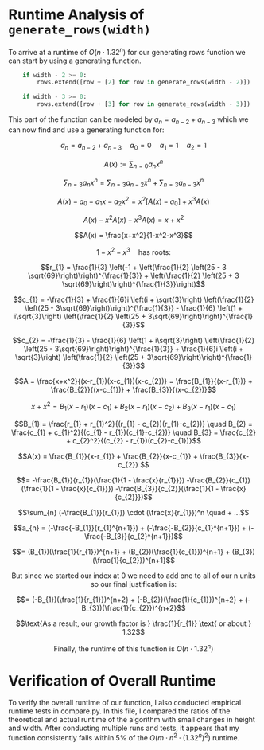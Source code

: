 # Runtime Analysis of ```generate_rows(width)```

To arrive at a runtime of $O(n \cdot 1.32^n)$ for our generating rows function we can start by using a generating function. 

```python
    if width - 2 >= 0:
        rows.extend([row + [2] for row in generate_rows(width - 2)])

    if width - 3 >= 0:
        rows.extend([row + [3] for row in generate_rows(width - 3)])
```

This part of the function can be modeled by $a_{n} = a_{n-2} + a_{n-3}$ which we can now find and use a generating function for:

$$a_{n} = a_{n-2} + a_{n-3} \quad a_{0} = 0 \quad a_{1} = 1 \quad a_{2} = 1$$

$$A(x) := \sum_{n=0} a_{n}x^n$$

$$\sum_{n=3} a_{n} x^n = \sum_{n=3} a_{n-2} x^n + \sum_{n=3} a_{n-3} x^n$$

$$A(x) - a_{0} - a_{1}x - a_{2}x^2 = x^2[A(x) - a_{0}] + x^3A(x)$$

$$A(x) - x^2A(x) - x^3A(x) = x + x^2$$

$$A(x) = \frac{x+x^2}{1-x^2-x^3}$$

$$1 - x^2 - x^3 \quad \text{has roots:}$$

$$r_{1} = \frac{1}{3} \left(-1 + \left(\frac{1}{2} \left(25 - 3 \sqrt{69}\right)\right)^{\frac{1}{3}} + \left(\frac{1}{2} \left(25 + 3 \sqrt{69}\right)\right)^{\frac{1}{3}}\right)$$

$$c_{1} =  -\frac{1}{3} + \frac{1}{6}i \left(i + \sqrt{3}\right) \left(\frac{1}{2} \left(25 - 3\sqrt{69}\right)\right)^{\frac{1}{3}} - \frac{1}{6} \left(1 + i\sqrt{3}\right) \left(\frac{1}{2} \left(25 + 3\sqrt{69}\right)\right)^{\frac{1}{3}}$$

$$c_{2} = -\frac{1}{3} - \frac{1}{6} \left(1 + i\sqrt{3}\right) \left(\frac{1}{2} \left(25 - 3\sqrt{69}\right)\right)^{\frac{1}{3}} + \frac{1}{6}i \left(i + \sqrt{3}\right) \left(\frac{1}{2} \left(25 + 3\sqrt{69}\right)\right)^{\frac{1}{3}}$$

$$A = \frac{x+x^2}{(x-r_{1})(x-c_{1})(x-c_{2})} = \frac{B_{1}}{(x-r_{1})} + \frac{B_{2}}{(x-c_{1})} + \frac{B_{3}}{(x-c_{2})}$$ 

$$x+x^2 = B_{1}(x-r_{1})(x-c_{1}) + B_{2}(x-r_{1})(x-c_{2}) + B_{3}(x-r_{1})(x-c_{1})$$

$$B_{1} = \frac{r_{1} + r_{1}^2}{(r_{1} - c_{2})(r_{1}-c_{2})} \quad B_{2} = \frac{c_{1} + c_{1}^2}{(c_{1} - r_{1})(c_{1}-c_{2})} \quad B_{3} = \frac{c_{2} + c_{2}^2}{(c_{2} - r_{1})(c_{2}-c_{1})}$$

$$A(x) = \frac{B_{1}}{x-r_{1}} + \frac{B_{2}}{x-c_{1}} + \frac{B_{3}}{x-c_{2}} $$

$$= -\frac{B_{1}}{r_{1}}(\frac{1}{1 - \frac{x}{r_{1}}}) -\frac{B_{2}}{c_{1}}(\frac{1}{1 - \frac{x}{c_{1}}}) -\frac{B_{3}}{c_{2}}(\frac{1}{1 - \frac{x}{c_{2}}})$$

$$\sum_{n} (-\frac{B_{1}}{r_{1}}) \cdot (\frac{x}{r_{1}})^n \quad + ...$$

$$a_{n} = (-\frac{-B_{1}}{r_{1}^{n+1}}) + (-\frac{-B_{2}}{c_{1}^{n+1}}) + (-\frac{-B_{3}}{c_{2}^{n+1}})$$

$$= (B_{1})(\frac{1}{r_{1}})^{n+1} + (B_{2})(\frac{1}{c_{1}})^{n+1} + (B_{3})(\frac{1}{c_{2}})^{n+1}$$

$$\text{But since we started our index at 0 we need to add one to all of our n units so our final justification is:}$$

$$= (-B_{1})(\frac{1}{r_{1}})^{n+2} + (-B_{2})(\frac{1}{c_{1}})^{n+2} + (-B_{3})(\frac{1}{c_{2}})^{n+2}$$

$$\text{As a result, our growth factor is } \frac{1}{r_{1}} \text{ or about } 1.32$$

$$\text{Finally, the runtime of this function is } O(n \cdot 1.32^n)$$

# Verification of Overall Runtime

To verify the overall runtime of our function, I also conducted empirical runtime tests in compare.py. In this file, I compared the ratios of the theoretical and actual runtime of the algorithm with small changes in height and width. After conducting multiple runs and tests, it appears that my function consistently falls within 5% of the $O(m \cdot n^2 \cdot (1.32^n)^2)$ runtime.



